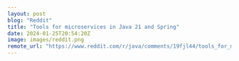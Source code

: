 ```yaml
---
layout: post
blog: "Reddit"
title: "Tools for microservices in Java 21 and Spring"
date: 2024-01-25T20:54:20Z
image: images/reddit.png
remote_url: "https://www.reddit.com/r/java/comments/19fjl44/tools_for_microservices_in_java_21_and_spring/"
---
```

